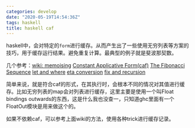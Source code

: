 ```yaml
---
categories: develop
date: "2020-05-19T14:54:36Z"
tags: haskell
title: haskell caf
---
```


haskell中，会对特定的`form`进行缓存。从而产生出了一些使用无穷列表等方案的技巧，用于缓存运行结果。避免重复计算。最典型的例子就是斐波那契数。

<!--more-->

几个参考：[wiki: memoising](https://wiki.haskell.org/Memoization) 
[Constant Applicative Form(caf)](https://wiki.haskell.org/Constant_applicative_form)
[The Fibonacci Sequence](https://wiki.haskell.org/The_Fibonacci_sequence)
[let and where](https://wiki.haskell.org/Let_vs._Where#Problems_with_where)
[eta conversion](https://wiki.haskell.org/Eta_conversion)
[fix and recursion](https://en.wikibooks.org/wiki/Haskell/Fix_and_recursion)

简单来说，就是符合caf的形式，在其执行时，会根本不同的情况对其值进行缓存。比如无穷列表的map会对列表进行缓存，这里主要是使用一个叫Float bindings outwards的东西，这是什么我也没查一，只知道ghc里面有一个FloatOut模块是用来做这个的。

如果不依赖caf，可以参考上面wiki的方法，使用各种trick进行缓存记录。
